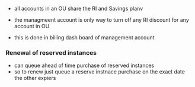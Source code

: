 * all accounts in an OU share the RI and Savings planv

* the managmeent account is only way to turn off any RI discount for any account in OU
* this is done in billing dash board of management account


### Renewal of reserved instances
* can queue ahead of time purchase of reserved instances
* so to renew just queue a reserve instnace purchase on the exact date the other expiers